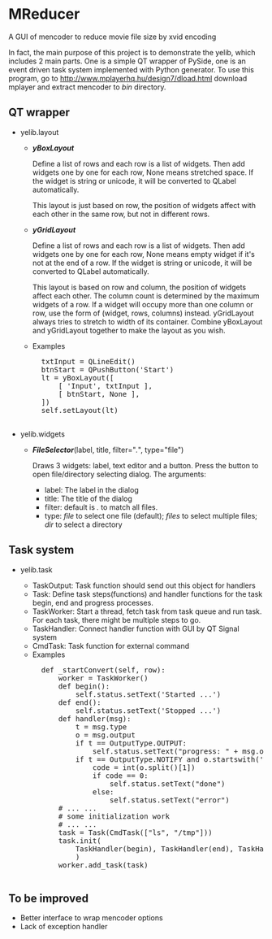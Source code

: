MReducer
========

A GUI of mencoder to reduce movie file size by xvid encoding

In fact, the main purpose of this project is to demonstrate the yelib, which includes 2 main parts. One is a simple QT wrapper of PySide, one is an event driven task system implemented with Python generator.
To use this program, go to http://www.mplayerhq.hu/design7/dload.html download mplayer and extract mencoder to *bin* directory.

QT wrapper
--------
- yelib.layout 

	- ***yBoxLayout***

		Define a list of rows and each row is a list of widgets. Then add widgets one by one for each row, None means stretched space. If the widget is string or unicode, it will be converted to QLabel automatically.

		This layout is just based on row, the position of widgets affect with each other in the same row, but not in different rows. 

	- ***yGridLayout***

		Define a list of rows and each row is a list of widgets.
		Then add widgets one by one for each row, None means empty widget if it's not at the end of a row. If the widget is string or unicode, it will be converted to QLabel automatically.

		This layout is based on row and column, the position of widgets affect each other. The column count is determined by the maximum widgets of a row. If a widget will occupy more than one column or row, use the form of (widget, rows, columns) instead. yGridLayout always tries to stretch to width of its container. Combine yBoxLayout and yGridLayout together to make the layout as you wish.

	- Examples
		<pre>
		txtInput = QLineEdit()
		btnStart = QPushButton('Start')
		lt = yBoxLayout([
		    [ 'Input', txtInput ],
			[ btnStart, None ],
		])
		self.setLayout(lt)
		</pre>


- yelib.widgets

	- ***FileSelector***(label, title, filter="*.*", type="file")

		Draws 3 widgets: label, text editor and a button. Press the button to open file/directory selecting dialog. The arguments:
		- label: The label in the dialog
		- title: The title of the dialog
		- filter: default is *.* to match all files.
		- type: *file* to select one file (default); *files* to select multiple files; *dir* to select a directory

Task system
--------
- yelib.task

	- TaskOutput: Task function should send out this object for handlers
	- Task: Define task steps(functions) and handler functions for the task begin, end and progress processes.
	- TaskWorker: Start a thread, fetch task from task queue and run task. For each task, there might be multiple steps to go. 
	- TaskHandler: Connect handler function with GUI by QT Signal system
	- CmdTask: Task function for external command
	- Examples
		<pre>
	    def _startConvert(self, row):
	        worker = TaskWorker()
	        def begin():
				self.status.setText('Started ...')
	        def end():
				self.status.setText('Stopped ...')
	        def handler(msg):
				t = msg.type
				o = msg.output
	            if t == OutputType.OUTPUT:
					self.status.setText("progress: " + msg.output)
	            if t == OutputType.NOTIFY and o.startswith('EXIT '):
	                code = int(o.split()[1])
	                if code == 0:
						self.status.setText("done")
	                else:
						self.status.setText("error")
			# ... ...
			# some initialization work
			# ... ...
	        task = Task(CmdTask(["ls", "/tmp"]))
	        task.init(
	        	TaskHandler(begin), TaskHandler(end), TaskHandler(handler)
	            )
	        worker.add_task(task)
		</pre>

To be improved
--------
- Better interface to wrap mencoder options
- Lack of exception handler

